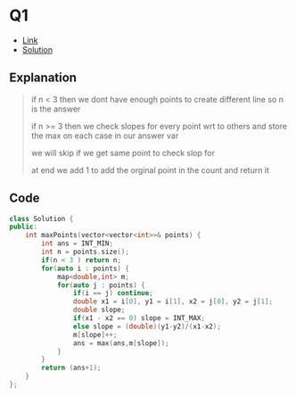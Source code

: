# Q1

- [Link](https://leetcode.com/problems/max-points-on-a-line)
- [Solution](https://leetcode.com/problems/max-points-on-a-line/submissions/875326177/)

## Explanation

> if n < 3 then we dont have enough points to create different line so n is the answer
>
> if n >= 3 then we check slopes for every point wrt to others and store the max on each case in our answer var
>
> we will skip if we get same point to check slop for 
>
> at end we add 1 to add the orginal point in the count and return it

## Code
```cpp
class Solution {
public:
    int maxPoints(vector<vector<int>>& points) {
        int ans = INT_MIN;
        int n = points.size();
        if(n < 3 ) return n;
        for(auto i : points) {
            map<double,int> m;
            for(auto j : points) {
                if(i == j) continue;
                double x1 = i[0], y1 = i[1], x2 = j[0], y2 = j[1];
                double slope;
                if(x1 - x2 == 0) slope = INT_MAX;
                else slope = (double)(y1-y2)/(x1-x2);
                m[slope]++;
                ans = max(ans,m[slope]);
            }
        }
        return (ans+1);
    }
};
```
